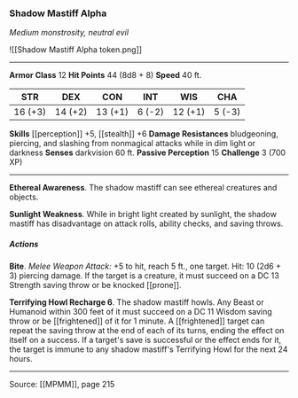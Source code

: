 ### Shadow Mastiff Alpha
_Medium monstrosity, neutral evil_

![[Shadow Mastiff Alpha token.png]]




---

**Armor Class** 12
**Hit Points** 44 (8d8 + 8)
**Speed** 40 ft.

| STR     | DEX     | CON     | INT     | WIS     | CHA     |
|---------|---------|---------|---------|---------|---------|
| 16 (+3) | 14 (+2) | 13 (+1) | 6 (-2) | 12 (+1) | 5 (-3) |

**Skills** [[perception]] +5, [[stealth]] +6
**Damage Resistances** bludgeoning, piercing, and slashing from nonmagical attacks while in dim light or darkness
**Senses** darkvision 60 ft.
**Passive Perception** 15
**Challenge** 3 (700 XP)

---

**Ethereal Awareness**. The shadow mastiff can see ethereal creatures and objects.

**Sunlight Weakness**. While in bright light created by sunlight, the shadow mastiff has disadvantage on attack rolls, ability checks, and saving throws.

##### Actions
**Bite**. _Melee Weapon Attack:_ +5 to hit, reach 5 ft., one target. Hit: 10 (2d6 + 3) piercing damage. If the target is a creature, it must succeed on a DC 13 Strength saving throw or be knocked [[prone]].

**Terrifying Howl Recharge 6**. The shadow mastiff howls. Any Beast or Humanoid within 300 feet of it must succeed on a DC 11 Wisdom saving throw or be [[frightened]] of it for 1 minute. A [[frightened]] target can repeat the saving throw at the end of each of its turns, ending the effect on itself on a success. If a target's save is successful or the effect ends for it, the target is immune to any shadow mastiff's Terrifying Howl for the next 24 hours.


---

Source: [[MPMM]], page 215